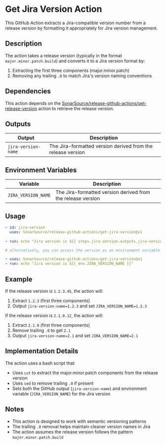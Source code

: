 # Get Jira Version Action

This GitHub Action extracts a Jira-compatible version number from a release version by formatting it appropriately for Jira version management.

## Description

The action takes a release version (typically in the format `major.minor.patch.build`) and converts it to a Jira version format by:
1. Extracting the first three components (major.minor.patch)
2. Removing any trailing `.0` to match Jira's version naming conventions

## Dependencies

This action depends on the [SonarSource/release-github-actions/get-release-version](https://github.com/SonarSource/release-github-actions) action to retrieve the release version.

## Outputs

| Output              | Description                                                 |
|---------------------|-------------------------------------------------------------|
| `jira-version-name` | The Jira-formatted version derived from the release version |

## Environment Variables

| Variable             | Description                                                 |
|----------------------|-------------------------------------------------------------|
| `JIRA_VERSION_NAME`  | The Jira-formatted version derived from the release version |

## Usage

```yaml
- id: jira-version
  uses: SonarSource/release-github-actions/get-jira-version@v1
  
- run: echo "Jira version is ${{ steps.jira-version.outputs.jira-version-name }}"

# alternatively, you can access the version as an environment variable

- uses: SonarSource/release-github-actions/get-jira-version@v1
- run: echo "Jira version is ${{ env.JIRA_VERSION_NAME }}"

```

## Example

If the release version is `1.2.3.45`, the action will:
1. Extract `1.2.3` (first three components)
2. Output `jira-version-name=1.2.3` and set `JIRA_VERSION_NAME=1.2.3`

If the release version is `2.1.0.12`, the action will:
1. Extract `2.1.0` (first three components)
2. Remove trailing `.0` to get `2.1`
3. Output `jira-version-name=2.1` and set `JIRA_VERSION_NAME=2.1`

## Implementation Details

The action uses a bash script that:
- Uses `cut` to extract the major.minor.patch components from the release version
- Uses `sed` to remove trailing `.0` if present
- Sets both the GitHub output (`jira-version-name`) and environment variable (`JIRA_VERSION_NAME`) for the Jira version

## Notes

- This action is designed to work with semantic versioning patterns
- The trailing `.0` removal helps maintain cleaner version names in Jira
- The action assumes the release version follows the pattern `major.minor.patch.build`
